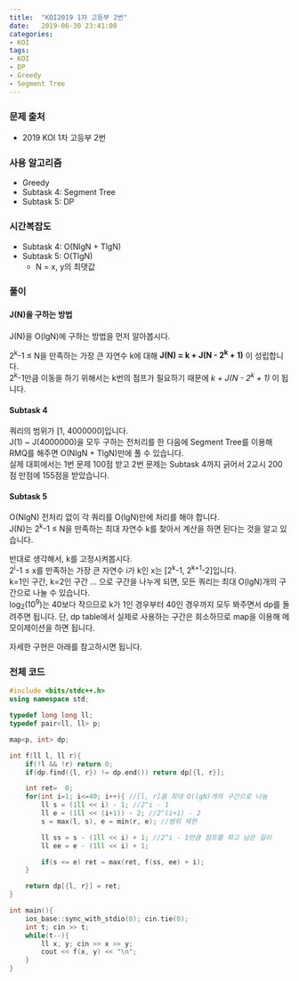 ```yaml
---
title:  "KOI2019 1차 고등부 2번"
date:   2019-06-30 23:41:00
categories:
- KOI
tags:
- KOI
- DP
- Greedy
- Segment Tree
---
```


### 문제 출처
* 2019 KOI 1차 고등부 2번

### 사용 알고리즘
* Greedy
* Subtask 4: Segment Tree
* Subtask 5: DP

### 시간복잡도
* Subtask 4: O(NlgN + TlgN)
* Subtask 5: O(TlgN)
  * N = x, y의 최댓값

### 풀이

#### J(N)을 구하는 방법
J(N)을 O(lgN)에 구하는 방법을 먼저 알아봅시다.

2<sup>k</sup>-1 ≤ N을 만족하는 가장 큰 자연수 k에 대해 **J(N) = k + J(N - 2<sup>k</sup> + 1)** 이 성립합니다.<br>
2<sup>k</sup>-1만큼 이동을 하기 위해서는 k번의 점프가 필요하기 때문에 *k + J(N - 2<sup>k</sup> + 1)* 이 됩니다.

#### Subtask 4
쿼리의 범위가 [1, 4000000]입니다.<br>
J(1) ~ J(4000000)을 모두 구하는 전처리를 한 다음에 Segment Tree를 이용해 RMQ를 해주면 O(NlgN + TlgN)만에 풀 수 있습니다.<Br>
실제 대회에서는 1번 문제 100점 받고 2번 문제는 Subtask 4까지 긁어서 2교시 200점 만점에 155점을 받았습니다.

#### Subtask 5
O(NlgN) 전처리 없이 각 쿼리를 O(lgN)만에 처리를 해야 합니다.<br>
J(N)는 2<sup>k</sup>-1 ≤ N을 만족하는 최대 자연수 k를 찾아서 계산을 하면 된다는 것을 알고 있습니다.

반대로 생각해서, k를 고정시켜봅시다.<br>
2<sup>i</sup>-1 ≤ x를 만족하는 가장 큰 자연수 i가 k인 x는 [2<sup>k</sup>-1, 2<sup>k+1</sup>-2]입니다.<br>
k=1인 구간, k=2인 구간 ... 으로 구간을 나누게 되면, 모든 쿼리는 최대 O(lgN)개의 구간으로 나눌 수 있습니다.<br>
log<sub>2</sub>(10<sup>9</sup>)는 40보다 작으므로 k가 1인 경우부터 40인 경우까지 모두 봐주면서 dp를 돌려주면 됩니다. 단, dp table에서 실제로 사용하는 구간은 희소하므로 map을 이용해 메모이제이션을 하면 됩니다.

자세한 구현은 아래를 참고하시면 됩니다.

### 전체 코드
```cpp
#include <bits/stdc++.h>
using namespace std;

typedef long long ll;
typedef pair<ll, ll> p;

map<p, int> dp;

int f(ll l, ll r){
	if(!l && !r) return 0;
	if(dp.find({l, r}) != dp.end()) return dp[{l, r}];

	int ret=  0;
	for(int i=1; i<=40; i++){ //[l, r]을 최대 O(lgN)개의 구간으로 나눔
		ll s = (1ll << i) - 1; //2^i - 1
		ll e = (1ll << (i+1)) - 2; //2^(i+1) - 2
		s = max(l, s), e = min(r, e); //범위 제한

		ll ss = s - (1ll << i) + 1; //2^i - 1만큼 점프를 하고 남은 길이
		ll ee = e - (1ll << i) + 1;

		if(s <= e) ret = max(ret, f(ss, ee) + i);
	}

	return dp[{l, r}] = ret;
}

int main(){
	ios_base::sync_with_stdio(0); cin.tie(0);
	int t; cin >> t;
	while(t--){
		ll x, y; cin >> x >> y;
		cout << f(x, y) << "\n";
	}
}
```
